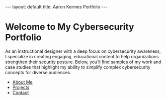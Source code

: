 <link rel="stylesheet" href="css/style.css">
---
layout: default
title: Aaron Kermes Portfolio
---

# Welcome to My Cybersecurity Portfolio
As an instructional designer with a deep focus on cybersecurity awareness, I specialize in creating engaging, educational content to help organizations strengthen their security posture. Below, you’ll find samples of my work and case studies that highlight my ability to simplify complex cybersecurity concepts for diverse audiences.

- [About Me](about.md)
- [Projects](projects.md)
- [Contact](contact.md)
